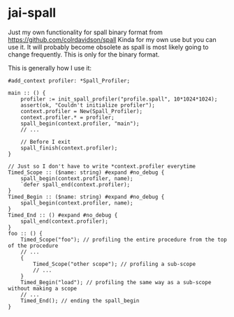 # jai-spall

Just my own functionality for spall binary format from https://github.com/colrdavidson/spall
Kinda for my own use but you can use it. It will probably become obsolete as spall is most likely going to change frequently.
This is only for the binary format.

This is generally how I use it:

```jai
#add_context profiler: *Spall_Profiler;

main :: () {
	profiler := init_spall_profiler("profile.spall", 10*1024*1024);
	assert(ok, "Couldn't initialize profiler");
	context.profiler = New(Spall_Profiler);
	context.profiler.* = profiler;
	spall_begin(context.profiler, "main");
	// ...
	
	// Before I exit
	spall_finish(context.profiler);
}

// Just so I don't have to write *context.profiler everytime
Timed_Scope :: ($name: string) #expand #no_debug {
	spall_begin(context.profiler, name);
	`defer spall_end(context.profiler);
}
Timed_Begin :: ($name: string) #expand #no_debug {
	spall_begin(context.profiler, name);
}
Timed_End :: () #expand #no_debug {
	spall_end(context.profiler);
}
foo :: () {
	Timed_Scope("foo"); // profiling the entire procedure from the top of the procedure
	// ...
	{
		Timed_Scope("other scope"); // profiling a sub-scope
		// ...
	}
	Timed_Begin("load"); // profiling the same way as a sub-scope without making a scope
	// ...
	Timed_End(); // ending the spall_begin
}
```
